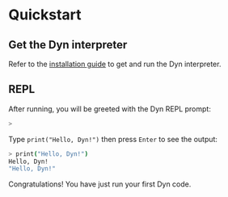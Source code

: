 # Quickstart

## Get the Dyn interpreter

Refer to the [installation guide](/guide/installation) to get and run the Dyn interpreter.

## REPL

After running, you will be greeted with the Dyn REPL prompt:

```sh
>
```

Type `print("Hello, Dyn!")` then press `Enter` to see the output:

```sh
> print("Hello, Dyn!")
Hello, Dyn!
"Hello, Dyn!"
```

Congratulations! You have just run your first Dyn code.
